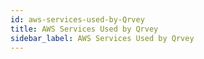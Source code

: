 ```yaml
---
id: aws-services-used-by-Qrvey
title: AWS Services Used by Qrvey
sidebar_label: AWS Services Used by Qrvey
---
```


<div style={{textAlign: "justify"}}>